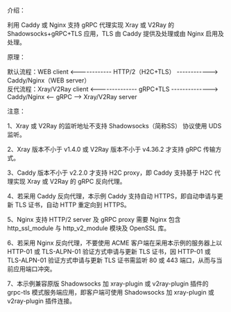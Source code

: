 介绍：

利用 Caddy 或 Nginx 支持 gRPC 代理实现 Xray 或 V2Ray 的 Shadowsocks+gRPC+TLS 应用，TLS 由 Caddy 提供及处理或由 Nginx 启用及处理。

原理：

默认流程：WEB client <------------ HTTP/2（H2C+TLS） ------------> Caddy/Nginx（WEB server）  
反代流程：Xray/V2Ray client <-------------- gRPC+TLS --------------> Caddy/Nginx <-- gRPC --> Xray/V2Ray server

注意：

1、Xray 或 V2Ray 的监听地址不支持 Shadowsocks（简称SS） 协议使用 UDS 监听。

2、Xray 版本不小于 v1.4.0 或 V2Ray 版本不小于 v4.36.2 才支持 gRPC 传输方式。

3、Caddy 版本不小于 v2.2.0 才支持 H2C proxy，即 Caddy 支持基于 H2C 代理实现 Xray 或 V2Ray 的 gRPC 反向代理。

4、若采用 Caddy 反向代理，本示例 Caddy 支持自动 HTTPS，即自动申请与更新 TLS 证书，自动 HTTP 重定向到 HTTPS。

5、Nginx 支持 HTTP/2 server 及 gRPC proxy 需要 Nginx 包含 http_ssl_module 与 http_v2_module 模块及 OpenSSL 库。

6、若采用 Nginx 反向代理，不要使用 ACME 客户端在采用本示例的服务器上以 HTTP-01 或 TLS-ALPN-01 验证方式申请与更新 TLS 证书，因 HTTP-01 或 TLS-ALPN-01 验证方式申请与更新 TLS 证书需监听 80 或 443 端口，从而与当前应用端口冲突。

7、本示例兼容原版 Shadowsocks 加 xray-plugin 或 v2ray-plugin 插件的 grpc-tls 模式服务端应用，即客户端可使用 Shadowsocks 加 xray-plugin 或 v2ray-plugin 插件连接。
